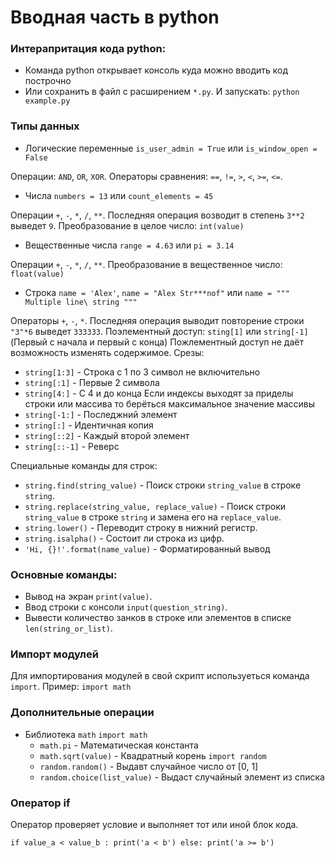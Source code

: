 # Вводная часть в python

### Интерапритация кода python:

  - Команда python открывает консоль куда можно вводить код построчно
  - Или сохранить в файл с расширением `*.py`. И запускать: `python example.py`

### Типы данных

  - Логические переменные `is_user_admin = True` или `is_window_open = False`

Операции: `AND`, `OR`, `XOR`.
Операторы сравнения: `==`, `!=`, `>`, `<`, `>=`, `<=`.

  - Числа `numbers = 13` или `count_elements = 45`

Операции `+`, `-`, `*`, `/`, `**`. Последняя операция возводит в степень `3**2` выведет `9`.
Преобразование в целое число: `int(value)`

  - Вещественные числа `range = 4.63` или `pi = 3.14`

Операции `+`, `-`, `*`, `/`, `**`.
Преобразование в вещественное число: `float(value)`

  - Строка `name = 'Alex'`, `name = "Alex Str***nof"` или `name = """ Multiple line\ string """`

Операторы `+`, `-`, `*`. Последняя операция выводит повторение строки `"3"*6` выведет `333333`.
Поэлементный доступ: `sting[1]` или `string[-1]` (Первый с начала и первый с конца)
  Пожлементный доступ не даёт возможность изменять содержимое.
Срезы:
  - `string[1:3]` - Строка с 1 по 3 символ не включительно
  - `string[:1]` - Первые 2 символа
  - `string[4:]` - С 4 и до конца
  Если индексы выходят за приделы строки или массива то берёться максимальное значение массивы
  - `string[-1:]` - Последжний элемент
  - `string[:]` - Идентичная копия
  - `string[::2]` - Каждый второй элемент
  - `string[::-1]` - Реверс

Специальные команды для строк:
  - `string.find(string_value)` - Поиск строки `string_value` в строке `string`.
  - `string.replace(string_value, replace_value)` - Поиск строки `string_value` в строке `string` и замена его на `replace_value`.
  - `string.lower()` - Переводит строку в нижний регистр.
  - `string.isalpha()` - Состоит ли строка из цифр.
  - `'Hi, {}!'.format(name_value)` - Форматированный вывод

### Основные команды:

  - Вывод на экран `print(value)`.
  - Ввод строки с консоли `input(question_string)`.
  - Вывести количество занков в строке или элементов в списке `len(string_or_list)`.

### Импорт модулей

Для импортирования модулей в свой скрипт используеться команда `import`. Пример: `import math`

### Дополнительные операции

  - Библиотека `math`
    `import math`
    - `math.pi` - Математическая константа
    - `math.sqrt(value)` - Квадратный корень
    `import random`
    - `random.random()` - Выдавт случайное число от [0, 1]
    - `random.choice(list_value)` - Выдаст случайный элемент из списка

### Оператор if

Оператор проверяет условие и выполняет тот или иной блок кода.

`if value_a < value_b :
     print('a < b')
 else:
     print('a >= b')`